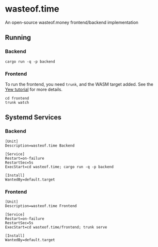 # wasteof.time
An open-source wasteof.money frontend/backend implementation

## Running
### Backend
```console
cargo run -q -p backend
```
### Frontend
To run the frontend, you need `trunk`, and the WASM target added. See the [Yew tutorial](https://yew.rs/docs/tutorial) for more details.
```console
cd frontend
trunk watch
```

## Systemd Services
### Backend
```systemd
[Unit]
Description=wasteof.time Backend

[Service]
Restart=on-failure
RestartSec=5s
ExecStart=cd wasteof.time; cargo run -q -p backend

[Install]
WantedBy=default.target
```
### Frontend
```systemd
[Unit]
Description=wasteof.time Frontend

[Service]
Restart=on-failure
RestartSec=5s
ExecStart=cd wasteof.time/frontend; trunk serve

[Install]
WantedBy=default.target
```
